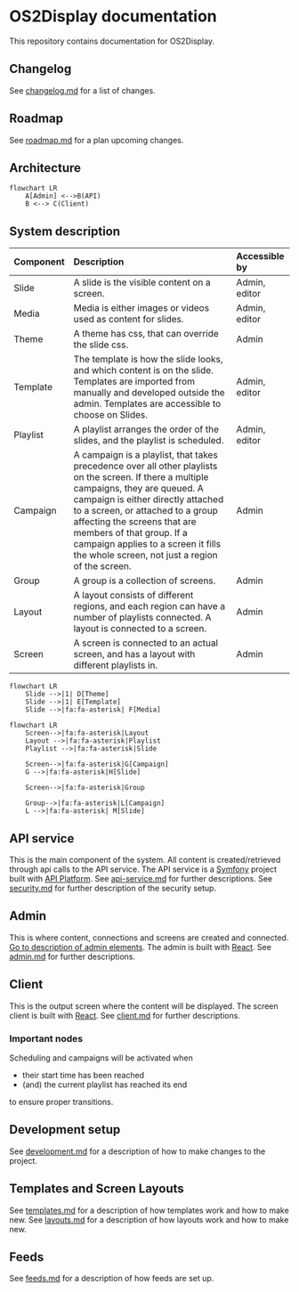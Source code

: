 # OS2Display documentation

This repository contains documentation for OS2Display.

## Changelog

See [changelog.md](changelog.md) for a list of changes.

## Roadmap

See [roadmap.md](roadmap.md) for a plan upcoming changes.

## Architecture

```mermaid
flowchart LR
    A[Admin] <-->B(API)
    B <--> C(Client)
```

## System description

| Component   | Description                                                                                                                                                                                                                                                                                                                                                            | Accessible by |
| ----------- |:-----------------------------------------------------------------------------------------------------------------------------------------------------------------------------------------------------------------------------------------------------------------------------------------------------------------------------------------------------------------------| :-----------  |
| Slide | A slide is the visible content on a screen.                                                                                                                                                                                                                                                                                                                            | Admin, editor |
| Media | Media is either images or videos used as content for slides.                                                                                                                                                                                                                                                                                                           | Admin, editor |
| Theme | A theme has css, that can override the slide css.                                                                                                                                                                                                                                                                                                                      | Admin |
| Template | The template is how the slide looks, and which content is on the slide. Templates are imported from manually and developed outside the admin. Templates are accessible to choose on Slides.                                                                                                                                                                            | Admin, editor |
| Playlist | A playlist arranges the order of the slides, and the playlist is scheduled.                                                                                                                                                                                                                                                                                            | Admin, editor |
| Campaign | A campaign is a playlist, that takes precedence over all other playlists on the screen. If there a multiple campaigns, they are queued. A campaign is either directly attached to a screen, or attached to a group affecting the screens that are members of that group. If a campaign applies to a screen it fills the whole screen, not just a region of the screen. | Admin |
| Group | A group is a collection of screens.                                                                                                                                                                                                                                                                                                                                    | Admin |
| Layout | A layout consists of different regions, and each region can have a number of playlists connected. A layout is connected to a screen.                                                                                                                                                                                                                                   | Admin |
| Screen | A screen is connected to an actual screen, and has a layout with different playlists in.                                                                                                                                                                                                                                                                               | Admin |

```mermaid
flowchart LR
    Slide -->|1| D[Theme]
    Slide -->|1| E[Template]
    Slide -->|fa:fa-asterisk| F[Media]
```

```mermaid
flowchart LR
    Screen-->|fa:fa-asterisk|Layout
    Layout -->|fa:fa-asterisk|Playlist
    Playlist -->|fa:fa-asterisk|Slide

    Screen-->|fa:fa-asterisk|G[Campaign]
    G -->|fa:fa-asterisk|H[Slide]

    Screen-->|fa:fa-asterisk|Group

    Group-->|fa:fa-asterisk|L[Campaign]
    L -->|fa:fa-asterisk| M[Slide]

```
    
## API service

This is the main component of the system. All content is created/retrieved through api calls to the API service.
The API service is a [Symfony](https://symfony.com/) project built with [API Platform](https://api-platform.com/).
See [api-service.md](api-service.md) for further descriptions.
See [security.md](security.md) for further description of the security setup.

## Admin

This is where content, connections and screens are created and connected. 
[Go to description of admin elements](https://github.com/os2display/display-admin-client#system-description).
The admin is built with [React](https://reactjs.org/).
See [admin.md](admin.md) for further descriptions.

## Client 

This is the output screen where the content will be displayed.
The screen client is built with [React](https://reactjs.org/).
See [client.md](client.md) for further descriptions.

### Important nodes

Scheduling and campaigns will be activated when

  * their start time has been reached
  * (and) the current playlist has reached its end

to ensure proper transitions.

## Development setup

See [development.md](development.md) for a description of how to make changes to the project.

## Templates and Screen Layouts

See [templates.md](templates.md) for a description of how templates work and how to make new.
See [layouts.md](layouts.md) for a description of how layouts work and how to make new.

## Feeds

See [feeds.md](feeds.md) for a description of how feeds are set up.
